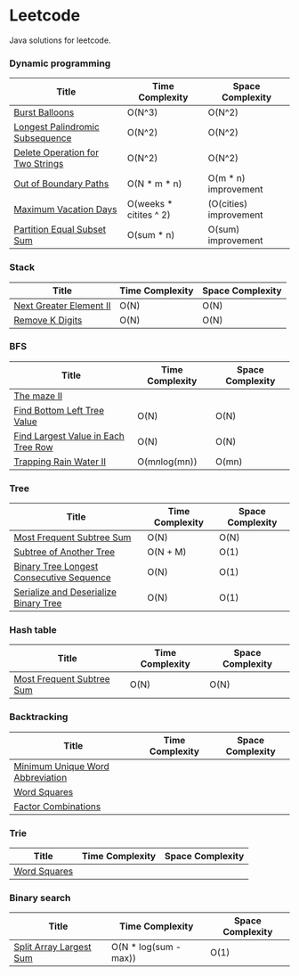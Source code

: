 # Leetcode
Java solutions for leetcode.  

### Dynamic programming 
|Title                                                          |Time Complexity        |Space Complexity       |
|---------------------------------------------------------------|-----------------------|-----------------------|
|[Burst Balloons](LC312.java)                                   |O(N^3)                 |O(N^2)                 |
|[Longest Palindromic Subsequence](LC516.java)                  |O(N^2)                 |O(N^2)                 |
|[Delete Operation for Two Strings](LC583.java)                 |O(N^2)                 |O(N^2)                 |
|[Out of Boundary Paths](LC576.java)                            |O(N * m * n)           |O(m * n) improvement   |
|[Maximum Vacation Days](LC568.java)                            |O(weeks * citites ^ 2) |(O(cities) improvement |
|[Partition Equal Subset Sum](LC416.java)                       |O(sum * n)             |O(sum) improvement     |


### Stack
|Title                                                          |Time Complexity        |Space Complexity       |
|---------------------------------------------------------------|-----------------------|-----------------------|
|[Next Greater Element II](LC503.java)                          |O(N)                   |O(N)                   |
|[Remove K Digits](LC402.java)                                  |O(N)                   |O(N)                   |

### BFS
|Title                                                          |Time Complexity        |Space Complexity       |
|---------------------------------------------------------------|-----------------------|-----------------------|
|[The maze II](LC505.java)                                      |                       |                       |
|[Find Bottom Left Tree Value](LC513.java)                      |O(N)                   |O(N)                   |
|[Find Largest Value in Each Tree Row](LC515.java)              |O(N)                   |O(N)                   |
|[Trapping Rain Water II](LC407.java)                           |O(m*n*log(mn))         |O(mn)                  |


### Tree
|Title                                                          |Time Complexity        |Space Complexity       |
|---------------------------------------------------------------|-----------------------|-----------------------|
|[Most Frequent Subtree Sum](LC508.java)                        |O(N)                   |O(N)                   |
|[Subtree of Another Tree](LC572.java)                          |O(N + M)               |O(1)                   |     
|[Binary Tree Longest Consecutive Sequence](LC298.java)         |O(N)                   |O(1)                   |    
|[Serialize and Deserialize Binary Tree](LC297.java)            |O(N)                   |O(1)                   | 
 
### Hash table
|Title                                                          |Time Complexity        |Space Complexity       |
|---------------------------------------------------------------|-----------------------|-----------------------|
|[Most Frequent Subtree Sum](LC508.java)                        |O(N)                   |O(N)                   |

### Backtracking
|Title                                                          |Time Complexity        |Space Complexity       |
|---------------------------------------------------------------|-----------------------|-----------------------|
|[Minimum Unique Word Abbreviation](LC411.java)                 |                       |                       |
|[Word Squares](LC425.java)                                     |                       |                       |   
|[Factor Combinations](LC254.java)                              |                       |                       |   

### Trie
|Title                                                          |Time Complexity        |Space Complexity       |
|---------------------------------------------------------------|-----------------------|-----------------------|
|[Word Squares](LC425.java)                                     |                       |                       |




### Binary search
|Title                                                          |Time Complexity        |Space Complexity       |
|---------------------------------------------------------------|-----------------------|-----------------------|
|[Split Array Largest Sum](LC410.java)                          |O(N * log(sum - max))  |O(1)                   |
